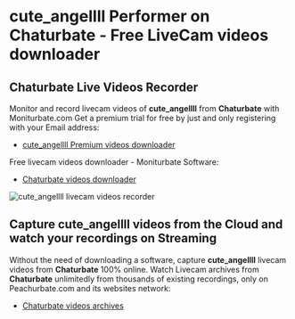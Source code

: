 # cute_angellll Performer on Chaturbate - Free LiveCam videos downloader

## Chaturbate Live Videos Recorder

Monitor and record livecam videos of **cute_angellll** from **Chaturbate** with Moniturbate.com
Get a premium trial for free by just and only registering with your Email address:
* [cute_angellll Premium videos downloader](https://moniturbate.com/request-demo-licence-key.html)

Free livecam videos downloader - Moniturbate Software:
* [Chaturbate videos downloader](https://moniturbate.com/moniturbate-download-software.html)

![cute_angellll livecam videos recorder](https://peachurnet.com/templates/moniturbate-software.png)


## Capture cute_angellll videos from the Cloud and watch your recordings on Streaming

Without the need of downloading a software, capture **cute_angellll** livecam videos from **Chaturbate** 100% online.
Watch Livecam archives from **Chaturbate** unlimitedly from thousands of existing recordings, only on Peachurbate.com and its websites network:
* [Chaturbate videos archives](https://peachurnet.com/)